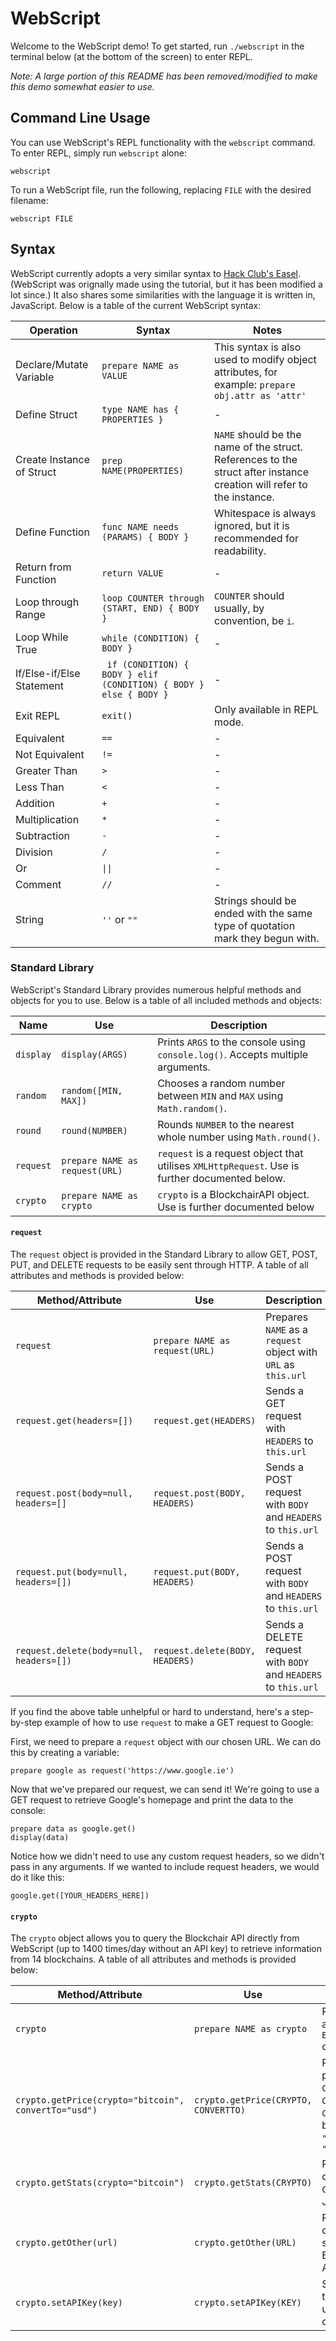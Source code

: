 # WebScript

Welcome to the WebScript demo! To get started, run `./webscript` in the terminal below (at the bottom of the screen) to enter REPL.

_Note: A large portion of this README has been removed/modified to make this demo somewhat easier to use._

## Command Line Usage

You can use WebScript's REPL functionality with the `webscript` command. To enter REPL, simply run `webscript` alone:

```
webscript
```

To run a WebScript file, run the following, replacing `FILE` with the desired filename:

```
webscript FILE
```

## Syntax

WebScript currently adopts a very similar syntax to [Hack Club's Easel](https://github.com/hackclub/easel/tree/main/languages/easel). (WebScript was orignally made using the tutorial, but it has been modified a lot since.)
It also shares some similarities with the language it is written in, JavaScript. Below is a table of the current WebScript syntax:

| Operation                 | Syntax                                                             | Notes                                                                                                                 |
| ------------------------- | ------------------------------------------------------------------ | --------------------------------------------------------------------------------------------------------------------- |
| Declare/Mutate Variable   | `prepare NAME as VALUE`                                            | This syntax is also used to modify object attributes, for example: `prepare obj.attr as 'attr'`                       |
| Define Struct             | `type NAME has { PROPERTIES }`                                     | -                                                                                                                     |
| Create Instance of Struct | `prep NAME(PROPERTIES)`                                            | `NAME` should be the name of the struct. References to the struct after instance creation will refer to the instance. |
| Define Function           | `func NAME needs (PARAMS) { BODY }`                                | Whitespace is always ignored, but it is recommended for readability.                                                  |
| Return from Function      | `return VALUE`                                                     | -                                                                                                                     |
| Loop through Range        | `loop COUNTER through (START, END) { BODY }`                       | `COUNTER` should usually, by convention, be `i`.                                                                      |
| Loop While True           | `while (CONDITION) { BODY }`                                       | -                                                                                                                     |
| If/Else-if/Else Statement | ` if (CONDITION) { BODY } elif (CONDITION) { BODY } else { BODY }` | -                                                                                                                     |
| Exit REPL                 | `exit()`                                                           | Only available in REPL mode.                                                                                          |
| Equivalent                | `==`                                                               | -                                                                                                                     |
| Not Equivalent            | `!=`                                                               | -                                                                                                                     |
| Greater Than              | `>`                                                                | -                                                                                                                     |
| Less Than                 | `<`                                                                | -                                                                                                                     |
| Addition                  | `+`                                                                | -                                                                                                                     |
| Multiplication            | `*`                                                                | -                                                                                                                     |
| Subtraction               | `-`                                                                | -                                                                                                                     |
| Division                  | `/`                                                                | -                                                                                                                     |
| Or                        | `\|\|`                                                             | -                                                                                                                     |
| Comment                   | `//`                                                               | -                                                                                                                     |
| String                    | `''` or `""`                                                       | Strings should be ended with the same type of quotation mark they begun with.                                         |

### Standard Library

WebScript's Standard Library provides numerous helpful methods and objects for you to use. Below is a table of all included methods and objects:

| Name      | Use                            | Description                                                                                    |
| --------- | ------------------------------ | ---------------------------------------------------------------------------------------------- |
| `display` | `display(ARGS)`                | Prints `ARGS` to the console using `console.log()`. Accepts multiple arguments.                |
| `random`  | `random([MIN, MAX])`           | Chooses a random number between `MIN` and `MAX` using `Math.random()`.                         |
| `round`   | `round(NUMBER)`                | Rounds `NUMBER` to the nearest whole number using `Math.round()`.                              |
| `request` | `prepare NAME as request(URL)` | `request` is a request object that utilises `XMLHttpRequest`. Use is further documented below. |
| `crypto`  | `prepare NAME as crypto`       | `crypto` is a BlockchairAPI object. Use is further documented below                            |

#### `request`

The `request` object is provided in the Standard Library to allow GET, POST, PUT, and DELETE requests to be easily sent through HTTP. A table of all attributes and methods is provided below:

| Method/Attribute                        | Use                             | Description                                                    |
| --------------------------------------- | ------------------------------- | -------------------------------------------------------------- |
| `request`                               | `prepare NAME as request(URL)`  | Prepares `NAME` as a `request` object with `URL` as `this.url` |
| `request.get(headers=[])`               | `request.get(HEADERS)`          | Sends a GET request with `HEADERS` to `this.url`               |
| `request.post(body=null, headers=[]`    | `request.post(BODY, HEADERS)`   | Sends a POST request with `BODY` and `HEADERS` to `this.url`   |
| `request.put(body=null, headers=[])`    | `request.put(BODY, HEADERS)`    | Sends a POST request with `BODY` and `HEADERS` to `this.url`   |
| `request.delete(body=null, headers=[])` | `request.delete(BODY, HEADERS)` | Sends a DELETE request with `BODY` and `HEADERS` to `this.url` |

If you find the above table unhelpful or hard to understand, here's a step-by-step example of how to use `request` to make a GET request to Google:

First, we need to prepare a `request` object with our chosen URL. We can do this by creating a variable:

```
prepare google as request('https://www.google.ie')
```

Now that we've prepared our request, we can send it! We're going to use a GET request to retrieve Google's homepage and print the data to the console:

```
prepare data as google.get()
display(data)
```

Notice how we didn't need to use any custom request headers, so we didn't pass in any arguments. If we wanted to include request headers, we would do it like this:

```
google.get([YOUR_HEADERS_HERE])
```

#### `crypto`

The `crypto` object allows you to query the Blockchair API directly from WebScript (up to 1400 times/day without an API key) to retrieve information from 14 blockchains. A table of all attributes and methods is provided below:

| Method/Attribute                                     | Use                                  | Description                                                                                       |
| ---------------------------------------------------- | ------------------------------------ | ------------------------------------------------------------------------------------------------- |
| `crypto`                                             | `prepare NAME as crypto`             | Prepares `NAME` as a `BlockchairAPI` object                                                       |
| `crypto.getPrice(crypto="bitcoin", convertTo="usd")` | `crypto.getPrice(CRYPTO, CONVERTTO)` | Returns the price of `CRYPTO` in `CONVERTTO`. `CONVERTTO` can be `"bitcoin"`, `"btc"`, or `"usd"` |
| `crypto.getStats(crypto="bitcoin")`                  | `crypto.getStats(CRYPTO)`            | Returns all data on `CRYPTO` in JSON                                                              |
| `crypto.getOther(url)`                               | `crypto.getOther(URL)`               | Returns JSON data from the specified Blockchair API link.                                         |
| `crypto.setAPIKey(key)`                              | `crypto.setAPIKey(KEY)`              | Sets `KEY` as the key to be used in all queries.                                                  |

<!--<br><br><br><br><br><br><br>

#### Arcade Reviewers
_Previous scrapbook post: This project started off with the Easel tutorial, before I grew it into it's own language. The majority of the lexer, parser, and interpreter were made using the Easel tutorial, with some differences in implementation, formatting, comments, and the language's syntax. I have since then grown the Standard Library to make WebScript about the web, added a test file, added shell and powershell files to run WebScript, added quick-install shell files, and created all of the above documentation. I started this project with almost no knowledge of JavaScript or how to make a programming language, so it has taken me a while longer to implement this than it probably should have. I used no AI in the process._

_Current scrapbook post:_ All of the changes made in the latest version of WebScript (v0.2.0) were completely original. I did not use any AI.

**Thanks for reviewing my project!**!-->
